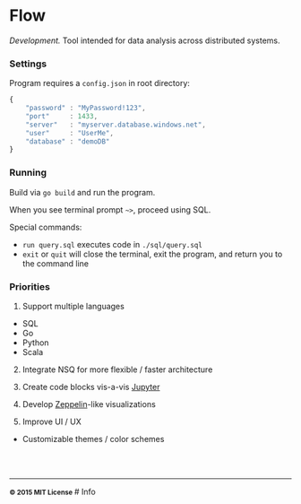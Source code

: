 # Flow

*Development.*  Tool intended for data analysis across distributed systems.

### Settings

Program requires a `config.json` in root directory:

```javascript
{
	"password" : "MyPassword!123",
	"port"     : 1433,
	"server"   : "myserver.database.windows.net",
	"user"     : "UserMe",
	"database" : "demoDB"
}

```

### Running

Build via `go build` and run the program.

When you see terminal prompt `~>`, proceed using SQL.

Special commands:

+ `run query.sql` executes code in `./sql/query.sql`
+ `exit` or `quit` will close the terminal, exit the program, and return you to the command line

### Priorities

1) Support multiple languages 

+ SQL
+ Go
+ Python
+ Scala

2) Integrate NSQ for more flexible / faster architecture

3) Create code blocks vis-a-vis [Jupyter](http://jupyter.org/)

3) Develop [Zeppelin](https://zeppelin.incubator.apache.org/)-like visualizations

4) Improve UI / UX
+ Customizable themes / color schemes



<br>
<br>

<hr>
<small>
<strong>&copy; 2015 MIT License</strong>
</small>
# Info
